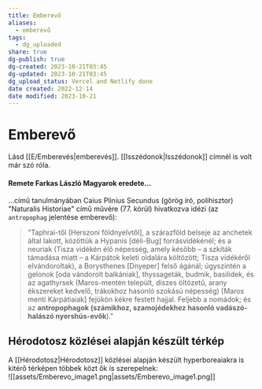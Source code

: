```yaml
---
title: Emberevő
aliases:
  - emberevő
tags:
  - dg_uploaded
share: true
dg-publish: true
dg-created: 2023-10-21T03:45
dg-updated: 2023-10-21T03:45
dg_upload_status: Vercel and Netlify done
date created: 2022-12-14
date modified: 2023-10-21
---
```


# Emberevő

Lásd [[E/Emberevés\|emberevés]]. [[Isszédonok\|Isszédonok]] címnél is volt már szó róla.  

#### Remete Farkas László Magyarok eredete...

...című tanulmányában Caius Plinius Secundus (görög író, polihisztor) "Naturalis Historiae" című művére (77. körül) hivatkozva idézi (az `antropophag` jelentése emberevő):  
> "Taphrai-től \[Herszoni földnyelvtől\], a szárazföld belseje az anchetek által lakott, közöttük a Hypanis \[déli-Bug\] forrásvidékénél; és a neuriak (Tisza vidékén élő népesség, amely később – a szkíták támadása miatt – a Kárpátok keleti oldalára költözött; Tisza vidékéről elvándoroltak), a Borysthenes \[Dnyeper\] felső ágánál; úgyszintén a gelonok \[oda vándorolt balkániak\], thyssageták, budmik, basilidek, és az agathyrsek (Maros-mentén települt, díszes öltözetű, arany ékszereket kedvelő, trákokhoz hasonló szokású népesség) \[Maros menti Kárpátiaiak\] fejükön kékre festett hajjal. Feljebb a nomádok; és az **antropophagok (számikhoz, szamojédekhez hasonló vadászó-halászó nyershús-evők**)."  

## Hérodotosz közlései alapján készült térkép

A [[Hérodotosz\|Hérodotosz]] közlései alapján készült hyperboreaiakra is kitérő térképen többek közt ők is szerepelnek:  
![[assets/Emberevo_image1.png\|assets/Emberevo_image1.png]]  